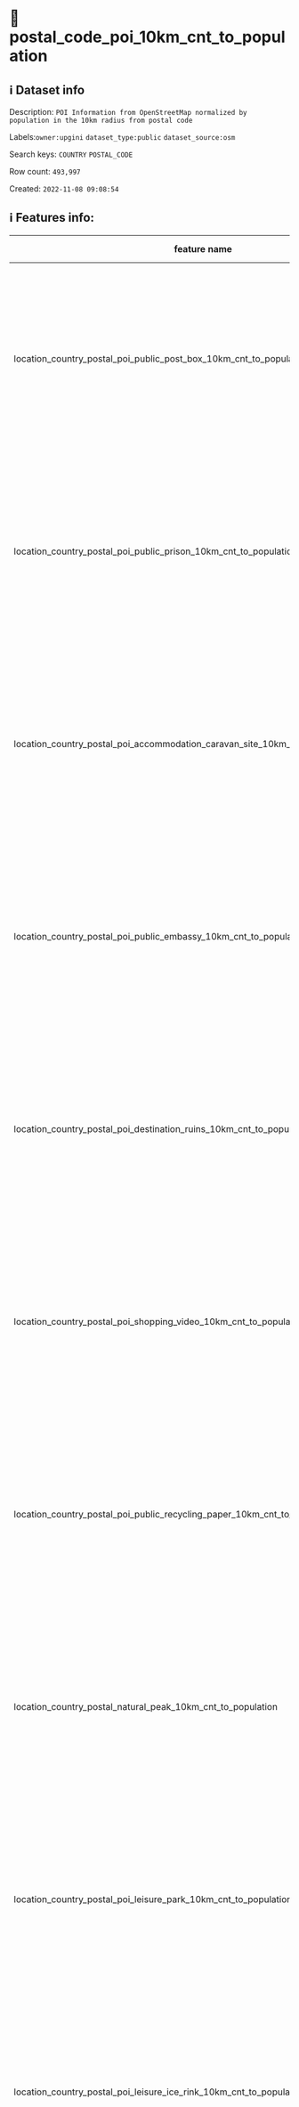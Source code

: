 # 📖 postal_code_poi_10km_cnt_to_population 
## ℹ️ Dataset info 
Description: `POI Information from OpenStreetMap normalized by population in the 10km radius from postal code` 

Labels:`owner:upgini` `dataset_type:public` `dataset_source:osm` 

Search keys: `COUNTRY` `POSTAL_CODE`

Row count: `493,997`

Created: `2022-11-08 09:08:54` 

## ℹ️ Features info:
|feature name|feature type|descrition|
|---|---|---|
|location_country_postal_poi_public_post_box_10km_cnt_to_population|FLOAT|(Number of specific type osm objects in 10km radius from postal code)  divided by ( Population n 10km radius from postal code) |
|location_country_postal_poi_public_prison_10km_cnt_to_population|FLOAT|(Number of specific type osm objects in 10km radius from postal code)  divided by ( Population n 10km radius from postal code) |
|location_country_postal_poi_accommodation_caravan_site_10km_cnt_to_population|FLOAT|(Number of specific type osm objects in 10km radius from postal code)  divided by ( Population n 10km radius from postal code) |
|location_country_postal_poi_public_embassy_10km_cnt_to_population|FLOAT|(Number of specific type osm objects in 10km radius from postal code)  divided by ( Population n 10km radius from postal code) |
|location_country_postal_poi_destination_ruins_10km_cnt_to_population|FLOAT|(Number of specific type osm objects in 10km radius from postal code)  divided by ( Population n 10km radius from postal code) |
|location_country_postal_poi_shopping_video_10km_cnt_to_population|FLOAT|(Number of specific type osm objects in 10km radius from postal code)  divided by ( Population n 10km radius from postal code) |
|location_country_postal_poi_public_recycling_paper_10km_cnt_to_population|FLOAT|(Number of specific type osm objects in 10km radius from postal code)  divided by ( Population n 10km radius from postal code) |
|location_country_postal_natural_peak_10km_cnt_to_population|FLOAT|(Number of specific type osm objects in 10km radius from postal code)  divided by ( Population n 10km radius from postal code) |
|location_country_postal_poi_leisure_park_10km_cnt_to_population|FLOAT|(Number of specific type osm objects in 10km radius from postal code)  divided by ( Population n 10km radius from postal code) |
|location_country_postal_poi_leisure_ice_rink_10km_cnt_to_population|FLOAT|(Number of specific type osm objects in 10km radius from postal code)  divided by ( Population n 10km radius from postal code) |
|location_country_postal_poi_health_pharmacy_10km_cnt_to_population|FLOAT|(Number of specific type osm objects in 10km radius from postal code)  divided by ( Population n 10km radius from postal code) |
|location_country_postal_poi_public_arts_centre_10km_cnt_to_population|FLOAT|(Number of specific type osm objects in 10km radius from postal code)  divided by ( Population n 10km radius from postal code) |
|location_country_postal_pofw_christian_anglican_10km_cnt_to_population|FLOAT|(Number of specific type osm objects in 10km radius from postal code)  divided by ( Population n 10km radius from postal code) |
|location_country_postal_poi_miscpoi_emergency_phone_10km_cnt_to_population|FLOAT|(Number of specific type osm objects in 10km radius from postal code)  divided by ( Population n 10km radius from postal code) |
|location_country_postal_poi_tourism_tourist_info_10km_cnt_to_population|FLOAT|(Number of specific type osm objects in 10km radius from postal code)  divided by ( Population n 10km radius from postal code) |
|location_country_postal_poi_accommodation_chalet_10km_cnt_to_population|FLOAT|(Number of specific type osm objects in 10km radius from postal code)  divided by ( Population n 10km radius from postal code) |
|location_country_postal_poi_tourism_art_10km_cnt_to_population|FLOAT|(Number of specific type osm objects in 10km radius from postal code)  divided by ( Population n 10km radius from postal code) |
|location_country_postal_poi_shopping_beverages_10km_cnt_to_population|FLOAT|(Number of specific type osm objects in 10km radius from postal code)  divided by ( Population n 10km radius from postal code) |
|location_country_postal_poi_miscpoi_water_mill_10km_cnt_to_population|FLOAT|(Number of specific type osm objects in 10km radius from postal code)  divided by ( Population n 10km radius from postal code) |
|location_country_postal_poi_public_graveyard_10km_cnt_to_population|FLOAT|(Number of specific type osm objects in 10km radius from postal code)  divided by ( Population n 10km radius from postal code) |
|location_country_postal_poi_destination_viewpoint_10km_cnt_to_population|FLOAT|(Number of specific type osm objects in 10km radius from postal code)  divided by ( Population n 10km radius from postal code) |
|location_country_postal_poi_shopping_car_wash_10km_cnt_to_population|FLOAT|(Number of specific type osm objects in 10km radius from postal code)  divided by ( Population n 10km radius from postal code) |
|location_country_postal_pofw_muslim_10km_cnt_to_population|FLOAT|(Number of specific type osm objects in 10km radius from postal code)  divided by ( Population n 10km radius from postal code) |
|location_country_postal_poi_tourism_tourist_board_10km_cnt_to_population|FLOAT|(Number of specific type osm objects in 10km radius from postal code)  divided by ( Population n 10km radius from postal code) |
|location_country_postal_poi_public_courthouse_10km_cnt_to_population|FLOAT|(Number of specific type osm objects in 10km radius from postal code)  divided by ( Population n 10km radius from postal code) |
|location_country_postal_poi_destination_fort_10km_cnt_to_population|FLOAT|(Number of specific type osm objects in 10km radius from postal code)  divided by ( Population n 10km radius from postal code) |
|location_country_postal_poi_miscpoi_tower_comms_10km_cnt_to_population|FLOAT|(Number of specific type osm objects in 10km radius from postal code)  divided by ( Population n 10km radius from postal code) |
|location_country_postal_poi_shopping_sports_10km_cnt_to_population|FLOAT|(Number of specific type osm objects in 10km radius from postal code)  divided by ( Population n 10km radius from postal code) |
|location_country_postal_poi_public_library_10km_cnt_to_population|FLOAT|(Number of specific type osm objects in 10km radius from postal code)  divided by ( Population n 10km radius from postal code) |
|location_country_postal_poi_catering_pub_10km_cnt_to_population|FLOAT|(Number of specific type osm objects in 10km radius from postal code)  divided by ( Population n 10km radius from postal code) |
|location_country_postal_poi_shopping_supermarket_10km_cnt_to_population|FLOAT|(Number of specific type osm objects in 10km radius from postal code)  divided by ( Population n 10km radius from postal code) |
|location_country_postal_poi_public_recycling_metal_10km_cnt_to_population|FLOAT|(Number of specific type osm objects in 10km radius from postal code)  divided by ( Population n 10km radius from postal code) |
|location_country_postal_pofw_jewish_10km_cnt_to_population|FLOAT|(Number of specific type osm objects in 10km radius from postal code)  divided by ( Population n 10km radius from postal code) |
|location_country_postal_poi_destination_theme_park_10km_cnt_to_population|FLOAT|(Number of specific type osm objects in 10km radius from postal code)  divided by ( Population n 10km radius from postal code) |
|location_country_postal_poi_shopping_vending_cigarette_10km_cnt_to_population|FLOAT|(Number of specific type osm objects in 10km radius from postal code)  divided by ( Population n 10km radius from postal code) |
|location_country_postal_poi_health_doctors_10km_cnt_to_population|FLOAT|(Number of specific type osm objects in 10km radius from postal code)  divided by ( Population n 10km radius from postal code) |
|location_country_postal_poi_miscpoi_water_works_10km_cnt_to_population|FLOAT|(Number of specific type osm objects in 10km radius from postal code)  divided by ( Population n 10km radius from postal code) |
|location_country_postal_poi_public_post_office_10km_cnt_to_population|FLOAT|(Number of specific type osm objects in 10km radius from postal code)  divided by ( Population n 10km radius from postal code) |
|location_country_postal_poi_shopping_florist_10km_cnt_to_population|FLOAT|(Number of specific type osm objects in 10km radius from postal code)  divided by ( Population n 10km radius from postal code) |
|location_country_postal_poi_shopping_car_rental_10km_cnt_to_population|FLOAT|(Number of specific type osm objects in 10km radius from postal code)  divided by ( Population n 10km radius from postal code) |
|location_country_postal_pofw_christian_methodist_10km_cnt_to_population|FLOAT|(Number of specific type osm objects in 10km radius from postal code)  divided by ( Population n 10km radius from postal code) |
|location_country_postal_poi_accommodation_camp_site_10km_cnt_to_population|FLOAT|(Number of specific type osm objects in 10km radius from postal code)  divided by ( Population n 10km radius from postal code) |
|location_country_postal_poi_catering_food_court_10km_cnt_to_population|FLOAT|(Number of specific type osm objects in 10km radius from postal code)  divided by ( Population n 10km radius from postal code) |
|location_country_postal_poi_shopping_car_10km_cnt_to_population|FLOAT|(Number of specific type osm objects in 10km radius from postal code)  divided by ( Population n 10km radius from postal code) |
|location_country_postal_poi_shopping_bicycle_10km_cnt_to_population|FLOAT|(Number of specific type osm objects in 10km radius from postal code)  divided by ( Population n 10km radius from postal code) |
|location_country_postal_poi_shopping_books_10km_cnt_to_population|FLOAT|(Number of specific type osm objects in 10km radius from postal code)  divided by ( Population n 10km radius from postal code) |
|location_country_postal_poi_miscpoi_hunting_stand_10km_cnt_to_population|FLOAT|(Number of specific type osm objects in 10km radius from postal code)  divided by ( Population n 10km radius from postal code) |
|location_country_postal_poi_leisure_golf_course_10km_cnt_to_population|FLOAT|(Number of specific type osm objects in 10km radius from postal code)  divided by ( Population n 10km radius from postal code) |
|location_country_postal_poi_shopping_greengrocer_10km_cnt_to_population|FLOAT|(Number of specific type osm objects in 10km radius from postal code)  divided by ( Population n 10km radius from postal code) |
|location_country_postal_poi_miscpoi_bench_10km_cnt_to_population|FLOAT|(Number of specific type osm objects in 10km radius from postal code)  divided by ( Population n 10km radius from postal code) |
|location_country_postal_poi_leisure_dog_park_10km_cnt_to_population|FLOAT|(Number of specific type osm objects in 10km radius from postal code)  divided by ( Population n 10km radius from postal code) |
|location_country_postal_poi_shopping_department_store_10km_cnt_to_population|FLOAT|(Number of specific type osm objects in 10km radius from postal code)  divided by ( Population n 10km radius from postal code) |
|location_country_postal_poi_shopping_shoes_10km_cnt_to_population|FLOAT|(Number of specific type osm objects in 10km radius from postal code)  divided by ( Population n 10km radius from postal code) |
|location_country_postal_natural_mine_10km_cnt_to_population|FLOAT|(Number of specific type osm objects in 10km radius from postal code)  divided by ( Population n 10km radius from postal code) |
|location_country_postal_poi_shopping_hairdresser_10km_cnt_to_population|FLOAT|(Number of specific type osm objects in 10km radius from postal code)  divided by ( Population n 10km radius from postal code) |
|location_country_postal_poi_shopping_computer_10km_cnt_to_population|FLOAT|(Number of specific type osm objects in 10km radius from postal code)  divided by ( Population n 10km radius from postal code) |
|location_country_postal_poi_accommodation_alpine_hut_10km_cnt_to_population|FLOAT|(Number of specific type osm objects in 10km radius from postal code)  divided by ( Population n 10km radius from postal code) |
|location_country_postal_poi_destination_memorial_10km_cnt_to_population|FLOAT|(Number of specific type osm objects in 10km radius from postal code)  divided by ( Population n 10km radius from postal code) |
|location_country_postal_poi_public_university_10km_cnt_to_population|FLOAT|(Number of specific type osm objects in 10km radius from postal code)  divided by ( Population n 10km radius from postal code) |
|location_country_postal_poi_catering_biergarten_10km_cnt_to_population|FLOAT|(Number of specific type osm objects in 10km radius from postal code)  divided by ( Population n 10km radius from postal code) |
|location_country_postal_pofw_christian_mormon_10km_cnt_to_population|FLOAT|(Number of specific type osm objects in 10km radius from postal code)  divided by ( Population n 10km radius from postal code) |
|location_country_postal_poi_shopping_doityourself_10km_cnt_to_population|FLOAT|(Number of specific type osm objects in 10km radius from postal code)  divided by ( Population n 10km radius from postal code) |
|location_country_postal_poi_accommodation_shelter_10km_cnt_to_population|FLOAT|(Number of specific type osm objects in 10km radius from postal code)  divided by ( Population n 10km radius from postal code) |
|location_country_postal_poi_shopping_furniture_10km_cnt_to_population|FLOAT|(Number of specific type osm objects in 10km radius from postal code)  divided by ( Population n 10km radius from postal code) |
|location_country_postal_poi_destination_zoo_10km_cnt_to_population|FLOAT|(Number of specific type osm objects in 10km radius from postal code)  divided by ( Population n 10km radius from postal code) |
|location_country_postal_natural_volcano_10km_cnt_to_population|FLOAT|(Number of specific type osm objects in 10km radius from postal code)  divided by ( Population n 10km radius from postal code) |
|location_country_postal_poi_public_marketplace_10km_cnt_to_population|FLOAT|(Number of specific type osm objects in 10km radius from postal code)  divided by ( Population n 10km radius from postal code) |
|location_country_postal_poi_miscpoi_emergency_access_10km_cnt_to_population|FLOAT|(Number of specific type osm objects in 10km radius from postal code)  divided by ( Population n 10km radius from postal code) |
|location_country_postal_poi_shopping_butcher_10km_cnt_to_population|FLOAT|(Number of specific type osm objects in 10km radius from postal code)  divided by ( Population n 10km radius from postal code) |
|location_country_postal_poi_destination_battlefield_10km_cnt_to_population|FLOAT|(Number of specific type osm objects in 10km radius from postal code)  divided by ( Population n 10km radius from postal code) |
|location_country_postal_poi_catering_restaurant_10km_cnt_to_population|FLOAT|(Number of specific type osm objects in 10km radius from postal code)  divided by ( Population n 10km radius from postal code) |
|location_country_postal_poi_miscpoi_wastewater_plant_10km_cnt_to_population|FLOAT|(Number of specific type osm objects in 10km radius from postal code)  divided by ( Population n 10km radius from postal code) |
|location_country_postal_poi_public_recycling_clothes_10km_cnt_to_population|FLOAT|(Number of specific type osm objects in 10km radius from postal code)  divided by ( Population n 10km radius from postal code) |
|location_country_postal_pofw_shinto_10km_cnt_to_population|FLOAT|(Number of specific type osm objects in 10km radius from postal code)  divided by ( Population n 10km radius from postal code) |
|location_country_postal_poi_destination_wayside_cross_10km_cnt_to_population|FLOAT|(Number of specific type osm objects in 10km radius from postal code)  divided by ( Population n 10km radius from postal code) |
|location_country_postal_natural_cliff_10km_cnt_to_population|FLOAT|(Number of specific type osm objects in 10km radius from postal code)  divided by ( Population n 10km radius from postal code) |
|location_country_postal_poi_leisure_cinema_10km_cnt_to_population|FLOAT|(Number of specific type osm objects in 10km radius from postal code)  divided by ( Population n 10km radius from postal code) |
|location_country_postal_poi_tourism_tourist_guidepost_10km_cnt_to_population|FLOAT|(Number of specific type osm objects in 10km radius from postal code)  divided by ( Population n 10km radius from postal code) |
|location_country_postal_poi_miscpoi_tower_observation_10km_cnt_to_population|FLOAT|(Number of specific type osm objects in 10km radius from postal code)  divided by ( Population n 10km radius from postal code) |
|location_country_postal_poi_shopping_optician_10km_cnt_to_population|FLOAT|(Number of specific type osm objects in 10km radius from postal code)  divided by ( Population n 10km radius from postal code) |
|location_country_postal_poi_miscpoi_camera_surveillance_10km_cnt_to_population|FLOAT|(Number of specific type osm objects in 10km radius from postal code)  divided by ( Population n 10km radius from postal code) |
|location_country_postal_poi_accommodation_guest_house_10km_cnt_to_population|FLOAT|(Number of specific type osm objects in 10km radius from postal code)  divided by ( Population n 10km radius from postal code) |
|location_country_postal_poi_shopping_mobile_phone_10km_cnt_to_population|FLOAT|(Number of specific type osm objects in 10km radius from postal code)  divided by ( Population n 10km radius from postal code) |
|location_country_postal_poi_destination_monument_10km_cnt_to_population|FLOAT|(Number of specific type osm objects in 10km radius from postal code)  divided by ( Population n 10km radius from postal code) |
|location_country_postal_poi_shopping_toys_10km_cnt_to_population|FLOAT|(Number of specific type osm objects in 10km radius from postal code)  divided by ( Population n 10km radius from postal code) |
|location_country_postal_poi_health_dentist_10km_cnt_to_population|FLOAT|(Number of specific type osm objects in 10km radius from postal code)  divided by ( Population n 10km radius from postal code) |
|location_country_postal_poi_miscpoi_toilet_10km_cnt_to_population|FLOAT|(Number of specific type osm objects in 10km radius from postal code)  divided by ( Population n 10km radius from postal code) |
|location_country_postal_poi_public_college_10km_cnt_to_population|FLOAT|(Number of specific type osm objects in 10km radius from postal code)  divided by ( Population n 10km radius from postal code) |
|location_country_postal_poi_accommodation_motel_10km_cnt_to_population|FLOAT|(Number of specific type osm objects in 10km radius from postal code)  divided by ( Population n 10km radius from postal code) |
|location_country_postal_poi_health_veterinary_10km_cnt_to_population|FLOAT|(Number of specific type osm objects in 10km radius from postal code)  divided by ( Population n 10km radius from postal code) |
|location_country_postal_pofw_christian_catholic_10km_cnt_to_population|FLOAT|(Number of specific type osm objects in 10km radius from postal code)  divided by ( Population n 10km radius from postal code) |
|location_country_postal_poi_destination_attraction_10km_cnt_to_population|FLOAT|(Number of specific type osm objects in 10km radius from postal code)  divided by ( Population n 10km radius from postal code) |
|location_country_postal_poi_public_school_10km_cnt_to_population|FLOAT|(Number of specific type osm objects in 10km radius from postal code)  divided by ( Population n 10km radius from postal code) |
|location_country_postal_poi_leisure_nightclub_10km_cnt_to_population|FLOAT|(Number of specific type osm objects in 10km radius from postal code)  divided by ( Population n 10km radius from postal code) |
|location_country_postal_pofw_christian_protestant_10km_cnt_to_population|FLOAT|(Number of specific type osm objects in 10km radius from postal code)  divided by ( Population n 10km radius from postal code) |
|location_country_postal_pofw_christian_10km_cnt_to_population|FLOAT|(Number of specific type osm objects in 10km radius from postal code)  divided by ( Population n 10km radius from postal code) |
|location_country_postal_poi_shopping_car_repair_10km_cnt_to_population|FLOAT|(Number of specific type osm objects in 10km radius from postal code)  divided by ( Population n 10km radius from postal code) |
|location_country_postal_pofw_hindu_10km_cnt_to_population|FLOAT|(Number of specific type osm objects in 10km radius from postal code)  divided by ( Population n 10km radius from postal code) |
|location_country_postal_poi_catering_cafe_10km_cnt_to_population|FLOAT|(Number of specific type osm objects in 10km radius from postal code)  divided by ( Population n 10km radius from postal code) |
|location_country_postal_poi_public_town_hall_10km_cnt_to_population|FLOAT|(Number of specific type osm objects in 10km radius from postal code)  divided by ( Population n 10km radius from postal code) |
|location_country_postal_poi_leisure_stadium_10km_cnt_to_population|FLOAT|(Number of specific type osm objects in 10km radius from postal code)  divided by ( Population n 10km radius from postal code) |
|location_country_postal_poi_public_recycling_glass_10km_cnt_to_population|FLOAT|(Number of specific type osm objects in 10km radius from postal code)  divided by ( Population n 10km radius from postal code) |
|location_country_postal_poi_miscpoi_lighthouse_10km_cnt_to_population|FLOAT|(Number of specific type osm objects in 10km radius from postal code)  divided by ( Population n 10km radius from postal code) |
|location_country_postal_poi_public_public_building_10km_cnt_to_population|FLOAT|(Number of specific type osm objects in 10km radius from postal code)  divided by ( Population n 10km radius from postal code) |
|location_country_postal_poi_miscpoi_drinking_water_10km_cnt_to_population|FLOAT|(Number of specific type osm objects in 10km radius from postal code)  divided by ( Population n 10km radius from postal code) |
|location_country_postal_poi_public_telephone_10km_cnt_to_population|FLOAT|(Number of specific type osm objects in 10km radius from postal code)  divided by ( Population n 10km radius from postal code) |
|location_country_postal_natural_beach_10km_cnt_to_population|FLOAT|(Number of specific type osm objects in 10km radius from postal code)  divided by ( Population n 10km radius from postal code) |
|location_country_postal_poi_leisure_playground_10km_cnt_to_population|FLOAT|(Number of specific type osm objects in 10km radius from postal code)  divided by ( Population n 10km radius from postal code) |
|location_country_postal_poi_shopping_kiosk_10km_cnt_to_population|FLOAT|(Number of specific type osm objects in 10km radius from postal code)  divided by ( Population n 10km radius from postal code) |
|location_country_postal_poi_shopping_mall_10km_cnt_to_population|FLOAT|(Number of specific type osm objects in 10km radius from postal code)  divided by ( Population n 10km radius from postal code) |
|location_country_postal_poi_public_nursing_home_10km_cnt_to_population|FLOAT|(Number of specific type osm objects in 10km radius from postal code)  divided by ( Population n 10km radius from postal code) |
|location_country_postal_poi_leisure_tennis_court_10km_cnt_to_population|FLOAT|(Number of specific type osm objects in 10km radius from postal code)  divided by ( Population n 10km radius from postal code) |
|location_country_postal_poi_leisure_theatre_10km_cnt_to_population|FLOAT|(Number of specific type osm objects in 10km radius from postal code)  divided by ( Population n 10km radius from postal code) |
|location_country_postal_poi_shopping_convenience_10km_cnt_to_population|FLOAT|(Number of specific type osm objects in 10km radius from postal code)  divided by ( Population n 10km radius from postal code) |
|location_country_postal_poi_shopping_outdoor_10km_cnt_to_population|FLOAT|(Number of specific type osm objects in 10km radius from postal code)  divided by ( Population n 10km radius from postal code) |
|location_country_postal_pofw_muslim_sunni_10km_cnt_to_population|FLOAT|(Number of specific type osm objects in 10km radius from postal code)  divided by ( Population n 10km radius from postal code) |
|location_country_postal_pofw_christian_orthodox_10km_cnt_to_population|FLOAT|(Number of specific type osm objects in 10km radius from postal code)  divided by ( Population n 10km radius from postal code) |
|location_country_postal_pofw_christian_lutheran_10km_cnt_to_population|FLOAT|(Number of specific type osm objects in 10km radius from postal code)  divided by ( Population n 10km radius from postal code) |
|location_country_postal_poi_miscpoi_water_tower_10km_cnt_to_population|FLOAT|(Number of specific type osm objects in 10km radius from postal code)  divided by ( Population n 10km radius from postal code) |
|location_country_postal_poi_public_police_10km_cnt_to_population|FLOAT|(Number of specific type osm objects in 10km radius from postal code)  divided by ( Population n 10km radius from postal code) |
|location_country_postal_poi_health_hospital_10km_cnt_to_population|FLOAT|(Number of specific type osm objects in 10km radius from postal code)  divided by ( Population n 10km radius from postal code) |
|location_country_postal_poi_tourism_archaeological_10km_cnt_to_population|FLOAT|(Number of specific type osm objects in 10km radius from postal code)  divided by ( Population n 10km radius from postal code) |
|location_country_postal_pofw_christian_baptist_10km_cnt_to_population|FLOAT|(Number of specific type osm objects in 10km radius from postal code)  divided by ( Population n 10km radius from postal code) |
|location_country_postal_pofw_taoist_10km_cnt_to_population|FLOAT|(Number of specific type osm objects in 10km radius from postal code)  divided by ( Population n 10km radius from postal code) |
|location_country_postal_poi_money_atm_10km_cnt_to_population|FLOAT|(Number of specific type osm objects in 10km radius from postal code)  divided by ( Population n 10km radius from postal code) |
|location_country_postal_poi_miscpoi_fire_hydrant_10km_cnt_to_population|FLOAT|(Number of specific type osm objects in 10km radius from postal code)  divided by ( Population n 10km radius from postal code) |
|location_country_postal_poi_shopping_gift_10km_cnt_to_population|FLOAT|(Number of specific type osm objects in 10km radius from postal code)  divided by ( Population n 10km radius from postal code) |
|location_country_postal_poi_tourism_tourist_map_10km_cnt_to_population|FLOAT|(Number of specific type osm objects in 10km radius from postal code)  divided by ( Population n 10km radius from postal code) |
|location_country_postal_poi_shopping_bicycle_rental_10km_cnt_to_population|FLOAT|(Number of specific type osm objects in 10km radius from postal code)  divided by ( Population n 10km radius from postal code) |
|location_country_postal_poi_accommodation_hotel_10km_cnt_to_population|FLOAT|(Number of specific type osm objects in 10km radius from postal code)  divided by ( Population n 10km radius from postal code) |
|location_country_postal_poi_leisure_swimming_pool_10km_cnt_to_population|FLOAT|(Number of specific type osm objects in 10km radius from postal code)  divided by ( Population n 10km radius from postal code) |
|location_country_postal_poi_shopping_clothes_10km_cnt_to_population|FLOAT|(Number of specific type osm objects in 10km radius from postal code)  divided by ( Population n 10km radius from postal code) |
|location_country_postal_poi_shopping_beauty_10km_cnt_to_population|FLOAT|(Number of specific type osm objects in 10km radius from postal code)  divided by ( Population n 10km radius from postal code) |
|location_country_postal_poi_shopping_vending_machine_10km_cnt_to_population|FLOAT|(Number of specific type osm objects in 10km radius from postal code)  divided by ( Population n 10km radius from postal code) |
|location_country_postal_poi_destination_picnic_site_10km_cnt_to_population|FLOAT|(Number of specific type osm objects in 10km radius from postal code)  divided by ( Population n 10km radius from postal code) |
|location_country_postal_poi_public_recycling_10km_cnt_to_population|FLOAT|(Number of specific type osm objects in 10km radius from postal code)  divided by ( Population n 10km radius from postal code) |
|location_country_postal_poi_destination_wayside_shrine_10km_cnt_to_population|FLOAT|(Number of specific type osm objects in 10km radius from postal code)  divided by ( Population n 10km radius from postal code) |
|location_country_postal_poi_shopping_car_sharing_10km_cnt_to_population|FLOAT|(Number of specific type osm objects in 10km radius from postal code)  divided by ( Population n 10km radius from postal code) |
|location_country_postal_natural_spring_10km_cnt_to_population|FLOAT|(Number of specific type osm objects in 10km radius from postal code)  divided by ( Population n 10km radius from postal code) |
|location_country_postal_pofw_sikh_10km_cnt_to_population|FLOAT|(Number of specific type osm objects in 10km radius from postal code)  divided by ( Population n 10km radius from postal code) |
|location_country_postal_poi_public_kindergarten_10km_cnt_to_population|FLOAT|(Number of specific type osm objects in 10km radius from postal code)  divided by ( Population n 10km radius from postal code) |
|location_country_postal_pofw_buddhist_10km_cnt_to_population|FLOAT|(Number of specific type osm objects in 10km radius from postal code)  divided by ( Population n 10km radius from postal code) |
|location_country_postal_poi_destination_artwork_10km_cnt_to_population|FLOAT|(Number of specific type osm objects in 10km radius from postal code)  divided by ( Population n 10km radius from postal code) |
|location_country_postal_poi_shopping_laundry_10km_cnt_to_population|FLOAT|(Number of specific type osm objects in 10km radius from postal code)  divided by ( Population n 10km radius from postal code) |
|location_country_postal_poi_accommodation_hostel_10km_cnt_to_population|FLOAT|(Number of specific type osm objects in 10km radius from postal code)  divided by ( Population n 10km radius from postal code) |
|location_country_postal_poi_leisure_pitch_10km_cnt_to_population|FLOAT|(Number of specific type osm objects in 10km radius from postal code)  divided by ( Population n 10km radius from postal code) |
|location_country_postal_poi_shopping_vending_parking_10km_cnt_to_population|FLOAT|(Number of specific type osm objects in 10km radius from postal code)  divided by ( Population n 10km radius from postal code) |
|location_country_postal_poi_destination_castle_10km_cnt_to_population|FLOAT|(Number of specific type osm objects in 10km radius from postal code)  divided by ( Population n 10km radius from postal code) |
|location_country_postal_poi_accommodation_bed_and_breakfast_10km_cnt_to_population|FLOAT|(Number of specific type osm objects in 10km radius from postal code)  divided by ( Population n 10km radius from postal code) |
|location_country_postal_natural_glacier_10km_cnt_to_population|FLOAT|(Number of specific type osm objects in 10km radius from postal code)  divided by ( Population n 10km radius from postal code) |
|location_country_postal_poi_shopping_chemist_10km_cnt_to_population|FLOAT|(Number of specific type osm objects in 10km radius from postal code)  divided by ( Population n 10km radius from postal code) |
|location_country_postal_poi_money_bank_10km_cnt_to_population|FLOAT|(Number of specific type osm objects in 10km radius from postal code)  divided by ( Population n 10km radius from postal code) |
|location_country_postal_poi_miscpoi_windmill_10km_cnt_to_population|FLOAT|(Number of specific type osm objects in 10km radius from postal code)  divided by ( Population n 10km radius from postal code) |
|location_country_postal_pofw_christian_evangelical_10km_cnt_to_population|FLOAT|(Number of specific type osm objects in 10km radius from postal code)  divided by ( Population n 10km radius from postal code) |
|location_country_postal_poi_public_community_centre_10km_cnt_to_population|FLOAT|(Number of specific type osm objects in 10km radius from postal code)  divided by ( Population n 10km radius from postal code) |
|location_country_postal_poi_catering_bar_10km_cnt_to_population|FLOAT|(Number of specific type osm objects in 10km radius from postal code)  divided by ( Population n 10km radius from postal code) |
|location_country_postal_poi_shopping_newsagent_10km_cnt_to_population|FLOAT|(Number of specific type osm objects in 10km radius from postal code)  divided by ( Population n 10km radius from postal code) |
|location_country_postal_poi_public_fire_station_10km_cnt_to_population|FLOAT|(Number of specific type osm objects in 10km radius from postal code)  divided by ( Population n 10km radius from postal code) |
|location_country_postal_natural_cave_entrance_10km_cnt_to_population|FLOAT|(Number of specific type osm objects in 10km radius from postal code)  divided by ( Population n 10km radius from postal code) |
|location_country_postal_poi_miscpoi_waste_basket_10km_cnt_to_population|FLOAT|(Number of specific type osm objects in 10km radius from postal code)  divided by ( Population n 10km radius from postal code) |
|location_country_postal_poi_miscpoi_fountain_10km_cnt_to_population|FLOAT|(Number of specific type osm objects in 10km radius from postal code)  divided by ( Population n 10km radius from postal code) |
|location_country_postal_poi_shopping_travel_agency_10km_cnt_to_population|FLOAT|(Number of specific type osm objects in 10km radius from postal code)  divided by ( Population n 10km radius from postal code) |
|location_country_postal_poi_shopping_stationery_10km_cnt_to_population|FLOAT|(Number of specific type osm objects in 10km radius from postal code)  divided by ( Population n 10km radius from postal code) |
|location_country_postal_poi_shopping_garden_centre_10km_cnt_to_population|FLOAT|(Number of specific type osm objects in 10km radius from postal code)  divided by ( Population n 10km radius from postal code) |
|location_country_postal_poi_shopping_bakery_10km_cnt_to_population|FLOAT|(Number of specific type osm objects in 10km radius from postal code)  divided by ( Population n 10km radius from postal code) |
|location_country_postal_poi_destination_museum_10km_cnt_to_population|FLOAT|(Number of specific type osm objects in 10km radius from postal code)  divided by ( Population n 10km radius from postal code) |
|location_country_postal_poi_catering_fast_food_10km_cnt_to_population|FLOAT|(Number of specific type osm objects in 10km radius from postal code)  divided by ( Population n 10km radius from postal code) |
|location_country_postal_poi_leisure_sports_centre_10km_cnt_to_population|FLOAT|(Number of specific type osm objects in 10km radius from postal code)  divided by ( Population n 10km radius from postal code) |
|location_country_postal_poi_miscpoi_water_well_10km_cnt_to_population|FLOAT|(Number of specific type osm objects in 10km radius from postal code)  divided by ( Population n 10km radius from postal code) |
|location_country_postal_poi_destination_archaeological_site_10km_cnt_to_population|FLOAT|(Number of specific type osm objects in 10km radius from postal code)  divided by ( Population n 10km radius from postal code) |
|location_country_postal_poi_shopping_jewelry_10km_cnt_to_population|FLOAT|(Number of specific type osm objects in 10km radius from postal code)  divided by ( Population n 10km radius from postal code) |
|location_country_postal_pofw_muslim_shia_10km_cnt_to_population|FLOAT|(Number of specific type osm objects in 10km radius from postal code)  divided by ( Population n 10km radius from postal code) |
